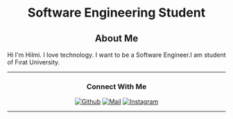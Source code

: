 

<h1 align="center">Software Engineering Student</h1>


<h2 align="center"> About Me</h2>
<div align="justify">
   Hi I'm Hilmi. I love technology. I want to be a Software Engineer.I am student of Fırat University.
</div>





----

<h3 align="center">Connect With Me</h3>

<div align=center>


[![Github](https://img.shields.io/badge/GitHub-100000?style=for-the-badge&logo=github&logoColor=white)](https://github.com/HilmiKilavuz)
[![Mail](https://img.shields.io/badge/Gmail-D14836?style=for-the-badge&logo=gmail&logoColor=white)](mailto:kilavuzhilmi@gmail.com)
[![Instagram](https://img.shields.io/badge/Instagram-E4405F?style=for-the-badge&logo=instagram&logoColor=white)](https://www.instagram.com/hilmi.klvz/)

</div>

----
